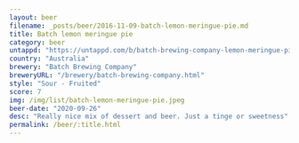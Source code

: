 ```yaml
---
layout: beer
filename: _posts/beer/2016-11-09-batch-lemon-meringue-pie.md
title: Batch lemon meringue pie
category: beer
untappd: "https://untappd.com/b/batch-brewing-company-lemon-meringue-pie/3905794"
country: "Australia"
brewery: "Batch Brewing Company"
breweryURL: "/brewery/batch-brewing-company.html"
style: "Sour - Fruited"
score: 7
img: /img/list/batch-lemon-meringue-pie.jpeg
beer-date: "2020-09-26"
desc: "Really nice mix of dessert and beer. Just a tinge or sweetness"
permalink: /beer/:title.html
---
```

